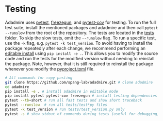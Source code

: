 # Testing

Adadmire uses [pytest](https://docs.pytest.org/en/latest/), [freezegun](https://github.com/spulec/freezegun), and [pytest-cov](https://pypi.org/project/pytest-cov/) for testing. To run the full test suite, install the mentioned packages and adadmire and then call `pytest --runslow` from the root of the repository. The tests are located in the [tests](https://github.com/spang-lab/adadmire/tree/main/tests) folder. To skip the slow tests, omit the `--runslow` flag. To run a specific test, use the `-k` flag, e.g. `pytest -k test_version`. To avoid having to install the package repeatedly after each change, we recommend performing an [editable install](https://setuptools.pypa.io/en/latest/userguide/development_mode.html) using `pip install -e .`. This allows you to modify the source code and run the tests for the modified version without needing to reinstall the package. Note, however, that it is still required to reinstall the package whenever you modify the [pyproject.toml](https://github.com/spang-lab/adadmire/tree/main/pyproject.toml) file.

```bash
# All commands for copy pasting
git clone https://github.com/spang-lab/adadmire.git # clone adadmire
cd adadmire
pip install -e . # install adadmire in editable mode
pip install pytest pytest-cov freezegun # install testing dependencies
pytest --tb=short # run all fast tests and show short traceback
pytest --runslow  # run all tests/test*py files
pytest -k test_version # run tests/test_version.py only
pytest -s # show stdout of commands during tests (useful for debugging)
```
